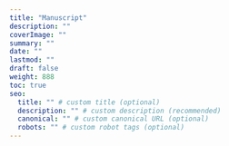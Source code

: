 ```yaml
---
title: "Manuscript"
description: ""
coverImage: ""
summary: ""
date: ""
lastmod: ""
draft: false
weight: 888
toc: true
seo:
  title: "" # custom title (optional)
  description: "" # custom description (recommended)
  canonical: "" # custom canonical URL (optional)
  robots: "" # custom robot tags (optional)
---
```


